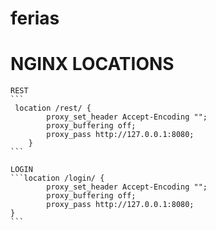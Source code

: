 # ferias



# NGINX LOCATIONS
 	
    REST
    ```
     location /rest/ {
            proxy_set_header Accept-Encoding "";
            proxy_buffering off;
            proxy_pass http://127.0.0.1:8080;
        }
    ```

    LOGIN
	```location /login/ {
            proxy_set_header Accept-Encoding "";
            proxy_buffering off;
            proxy_pass http://127.0.0.1:8080;
    }
    ```
    